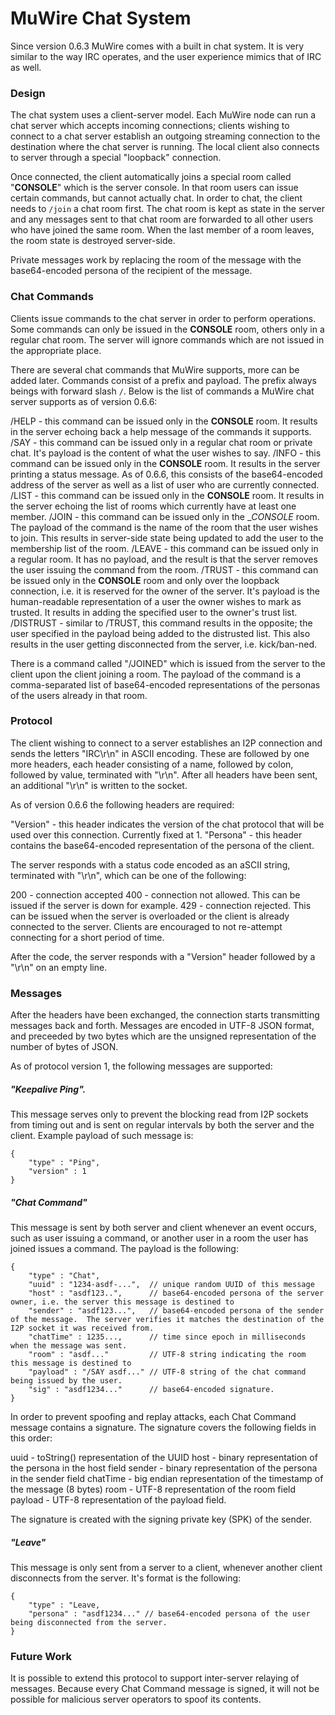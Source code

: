 # MuWire Chat System

Since version 0.6.3 MuWire comes with a built in chat system.  It is very similar to the way IRC operates, and the user experience mimics that of IRC as well.

### Design

The chat system uses a client-server model.  Each MuWire node can run a chat server which accepts incoming connections; clients wishing to connect to a chat server establish an outgoing streaming connection to the destination where the chat server is running.  The local client also connects to server through a special "loopback" connection.

Once connected, the client automatically joins a special room called "__CONSOLE__" which is the server console.  In that room users can issue certain commands, but cannot actually chat.  In order to chat, the client needs to `/join` a chat room first.  The chat room is kept as state in the server and any messages sent to that chat room are forwarded to all other users who have joined the same room.  When the last member of a room leaves, the room state is destroyed server-side.

Private messages work by replacing the room of the message with the base64-encoded persona of the recipient of the message. 


### Chat Commands

Clients issue commands to the chat server in order to perform operations.  Some commands can only be issued in the __CONSOLE__ room, others only in a regular chat room.  The server will ignore commands which are not issued in the appropriate place.

There are several chat commands that MuWire supports, more can be added later.  Commands consist of a prefix and payload.  The prefix always beings with forward slash `/`.  Below is the list of commands a MuWire chat server supports as of version 0.6.6:

/HELP - this command can be issued only in the __CONSOLE__ room.  It results in the server echoing back a help message of the commands it supports.
/SAY - this command can be issued only in a regular chat room or private chat.  It's payload is the content of what the user wishes to say.
/INFO - this command can be issued only in the __CONSOLE__ room.  It results in the server printing a status message.  As of 0.6.6, this consists of the base64-encoded address of the server as well as a list of user who are currently connected.
/LIST - this command can be issued only in the __CONSOLE__ room.  It results in the server echoing the list of rooms which currently have at least one member.
/JOIN - this command can be issued only in the __CONSOLE_ room.  The payload of the command is the name of the room that the user wishes to join.  This results in server-side state being updated to add the user to the membership list of the room.
/LEAVE - this command can be issued only in a regular room.  It has no payload, and the result is that the server removes the user issuing the command from the room.
/TRUST - this command can be issued only in the __CONSOLE__ room and only over the loopback connection, i.e. it is reserved for the owner of the server.  It's payload is the human-readable representation of a user the owner wishes to mark as trusted.  It results in adding the specified user to the owner's trust list.
/DISTRUST - similar to /TRUST, this command results in the opposite; the user specified in the payload being added to the distrusted list.  This also results in the user getting disconnected from the server, i.e. kick/ban-ned.

There is a command called "/JOINED" which is issued from the server to the client upon the client joining a room.  The payload of the command is a comma-separated list of base64-encoded representations of the personas of the users already in that room.

### Protocol

The client wishing to connect to a server establishes an I2P connection and sends the letters "IRC\r\n" in ASCII encoding.  These are followed by one more headers, each header consisting of a name, followed by colon, followed by value, terminated with "\r\n".  After all headers have been sent, an additional "\r\n" is written to the socket.  

As of version 0.6.6 the following headers are required:

"Version" - this header indicates the version of the chat protocol that will be used over this connection.  Currently fixed at 1.
"Persona" - this header contains the base64-encoded representation of the persona of the client.

The server responds with a status code encoded as an aSCII string, terminated with "\r\n", which can be one of the following:

200 - connection accepted
400 - connection not allowed.  This can be issued if the server is down for example.
429 - connection rejected.  This can be issued when the server is overloaded or the client is already connected to the server.  Clients are encouraged to not re-attempt connecting for a short period of time.

After the code, the server responds with a "Version" header followed by a "\r\n" on an empty line.

### Messages

After the headers have been exchanged, the connection starts transmitting messages back and forth.  Messages are encoded in UTF-8 JSON format, and preceeded by two bytes which are the unsigned representation of the number of bytes of JSON.

As of protocol version 1, the following messages are supported:

##### "Keepalive Ping".  
This message serves only to prevent the blocking read from I2P sockets from timing out and is sent on regular intervals by both the server and the client.  Example payload of such message is:
```
{
    "type" : "Ping",
    "version" : 1
}
```

##### "Chat Command"  
This message is sent by both server and client whenever an event occurs, such as user issuing a command, or another user in a room the user has joined issues a command.  The payload is the following:
```
{
    "type" : "Chat",
    "uuid" : "1234-asdf-...",  // unique random UUID of this message
    "host" : "asdf123..",      // base64-encoded persona of the server owner, i.e. the server this message is destined to
    "sender" : "asdf123...",   // base64-encoded persona of the sender of the message.  The server verifies it matches the destination of the I2P socket it was received from.
    "chatTime" : 1235...,      // time since epoch in milliseconds when the message was sent.
    "room" : "asdf..."         // UTF-8 string indicating the room this message is destined to
    "payload" : "/SAY asdf..." // UTF-8 string of the chat command being issued by the user.
    "sig" : "asdf1234..."      // base64-encoded signature.
}
```
In order to prevent spoofing and replay attacks, each Chat Command message contains a signature.  The signature covers the following fields in this order:

uuid - toString() representation of the UUID
host - binary representation of the persona in the host field
sender - binary representation of the persona in the sender field
chatTime - big endian representation of the timestamp of the message (8 bytes)
room - UTF-8 representation of the room field
payload - UTF-8 representation of the payload field.

The signature is created with the signing private key (SPK) of the sender.

##### "Leave"
This message is only sent from a server to a client, whenever another client disconnects from the server.  It's format is the following:
```
{
    "type" : "Leave,
    "persona" : "asdf1234..." // base64-encoded persona of the user being disconnected from the server.
}
```

### Future Work
It is possible to extend this protocol to support inter-server relaying of messages.  Because every Chat Command message is signed, it will not be possible for malicious server operators to spoof its contents.
